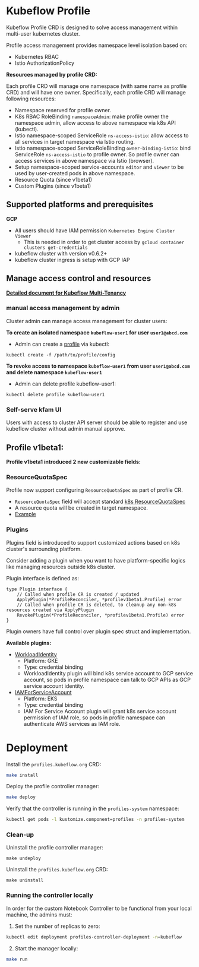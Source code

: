 # Kubeflow Profile

Kubeflow Profile CRD is designed to solve access management within multi-user kubernetes cluster.

Profile access management provides namespace level isolation based on:

- Kubernetes RBAC
- Istio AuthorizationPolicy

**Resources managed by profile CRD:**

Each profile CRD will manage one namespace (with same name as profile CRD) and
will have one owner.
Specifically, each profile CRD will manage following resources:

- Namespace reserved for profile owner.
- K8s RBAC RoleBinding `namespaceAdmin`: make profile owner the namespace admin, allow access to above namespace via k8s API (kubectl).
- Istio namespace-scoped ServiceRole `ns-access-istio`: allow access to all services in target namespace via Istio routing.
- Istio namespace-scoped ServiceRoleBinding `owner-binding-istio`: bind ServiceRole `ns-access-istio` to profile owner.
So profile owner can access services in above namespace via Istio (browser).
- Setup namespace-scoped service-accounts `editor` and `viewer` to be used by user-created pods in above namespace.
- Resource Quota (since v1beta1)
- Custom Plugins (since v1beta1)

## Supported platforms and prerequisites

**GCP**
- All users should have IAM permission `Kubernetes Engine Cluster Viewer`
  - This is needed in order to get cluster access by `gcloud container clusters get-credentials`
- kubeflow cluster with version v0.6.2+
- kubeflow cluster ingress is setup with GCP IAP

## Manage access control and resources

**[Detailed document for Kubeflow Multi-Tenancy](https://www.kubeflow.org/docs/other-guides/multi-user-overview/)**

### manual access management by admin

Cluster admin can manage access management for cluster users:

**To create an isolated namespace `kubeflow-user1` for user `user1@abcd.com`**
- Admin can create a [profile](config/samples/profile_v1beta1_profile.yaml) via kubectl:
```
kubectl create -f /path/to/profile/config
```

**To revoke access to namespace `kubeflow-user1` from user `user1@abcd.com` and delete namespace `kubeflow-user1`**
- Admin can delete profile kubeflow-user1:
```
kubectl delete profile kubeflow-user1
```

### Self-serve kfam UI

Users with access to cluster API server should be able to register and use kubeflow cluster without admin manual approve.


## Profile v1beta1:

**Profile v1beta1 introduced 2 new customizable fields:**

### ResourceQuotaSpec
Profile now support configuring `ResourceQuotaSpec` as part of profile CR.
- `ResourceQuotaSpec` field will accept standard [k8s ResourceQuotaSpec](https://godoc.org/k8s.io/api/core/v1#ResourceQuotaSpec)
- A resource quota will be created in target namespace.
- [Example](config/samples/profile_v1beta1_profile.yaml)

### Plugins
Plugins field is introduced to support customized actions based on k8s cluster's surrounding platform.

Consider adding a plugin when you want to have platform-specific logics like managing resources outside k8s cluster.

Plugin interface is defined as:
```$xslt
type Plugin interface {
	// Called when profile CR is created / updated
	ApplyPlugin(*ProfileReconciler, *profilev1beta1.Profile) error
	// Called when profile CR is deleted, to cleanup any non-k8s resources created via ApplyPlugin
	RevokePlugin(*ProfileReconciler, *profilev1beta1.Profile) error
}
```
Plugin owners have full control over plugin spec struct and implementation.

**Available plugins:**
- [WorkloadIdentity](controllers/plugin_workload_identity.go)
  - Platform: GKE
  - Type: credential binding
  - WorkloadIdentity plugin will bind k8s service account to GCP service account,
  so pods in profile namespace can talk to GCP APIs as GCP service account identity.
- [IAMForServiceAccount](controllers/plugin_iam.go)
  - Platform: EKS
  - Type: credential binding
  - IAM For Service Account plugin will grant k8s service account permission of IAM role,
  so pods in profile namespace can authenticate AWS services as IAM role.

# Deployment

Install the `profiles.kubeflow.org` CRD:
```sh
make install
```

Deploy the profile controller manager:
```sh
make deploy
```

Verify that the controller is running in the `profiles-system` namespace:
```sh
kubectl get pods -l kustomize.component=profiles -n profiles-system
```

### Clean-up

Uninstall the profile controller manager:

```
make undeploy
```

Uninstall the `profiles.kubeflow.org` CRD:

```
make uninstall
```

### Running the controller locally

In order for the custom Notebook Controller to be functional from your local machine, the admins must:

1. Set the number of replicas to zero:
```sh
kubectl edit deployment profiles-controller-deployment -n=kubeflow
```

2. Start the manager locally:
```sh
make run
```

